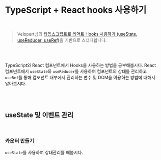 # TypeScript + React hooks 사용하기

<br />

> Velopert님의 [타입스크립트로 리액트 Hooks 사용하기 (useState, useReducer, useRef)](https://velog.io/@velopert/using-hooks-with-typescript)을 기반으로 스터디합니다.

<br />
<br />

TypeScript와 React 컴포넌트에서 Hooks을 사용하는 방법을 공부해봅시다. 
React 컴포넌트에서 `useState`와 `useReducer`를 사용하여 컴포넌트의 상태를 관리하고 `useRef`를 통해 컴포넌트 내부에서 관리하는 변수 및 DOM을 이용하는 방법에 대해서 알아봅시다.

<br />
<br />

## useState 및 이벤트 관리

<br />

### 카운터 만들기
`useState`를 사용하여 상태관리를 해봅시다.
